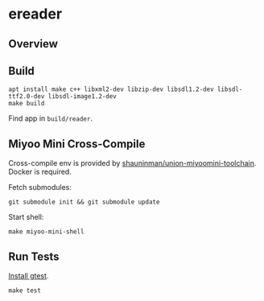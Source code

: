 # ereader

## Overview

## Build

```
apt install make c++ libxml2-dev libzip-dev libsdl1.2-dev libsdl-ttf2.0-dev libsdl-image1.2-dev
make build
```

Find app in `build/reader`.

## Miyoo Mini Cross-Compile

Cross-compile env is provided by [shauninman/union-miyoomini-toolchain](https://github.com/shauninman/union-miyoomini-toolchain). Docker is required.

Fetch submodules:

```
git submodule init && git submodule update
```

Start shell:

```
make miyoo-mini-shell
```

## Run Tests

[Install gtest](https://github.com/google/googletest/blob/main/googletest/README.md).

```
make test
```
